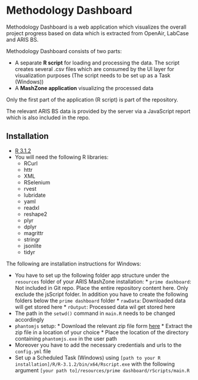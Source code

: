 # Methodology Dashboard

Methodology Dashboard is a web application which visualizes the overall project
progress based on data which is extracted from OpenAir, LabCase and ARIS BS.

Methodology Dashboard consists of two parts:

* A separate __R script__ for loading and processing the data. The script creates
several .csv files which are consumed by the UI layer for visualization purposes
(The script needs to be set up as a Task (Windows))
* A __MashZone application__ visualizing the processed data

Only the first part of the application (R script) is part of the repository.

The relevant ARIS BS data is provided by the server via a JavaScript report which is also included in the repo.

## Installation

* [R 3.1.2](http://www.r-project.org)
* You will need the following R libraries:
  * RCurl
  * httr
  * XML
  * RSelenium
  * rvest
  * lubridate
  * yaml
  * readxl
  * reshape2
  * plyr
  * dplyr
  * magrittr
  * stringr
  * jsonlite
  * tidyr

The following are installation instructions for Windows:

* You have to set up the following folder app structure under the `resources` folder
of your ARIS MashZone installation:
      * `prime dashboard`: Not included in Git repo. Place the entire repository content here. Only exclude the jsScript folder. In addition you have to create the following folders below the `prime dashboard` folder
      * `rawData`: Downloaded data will get stored here
      * `rOutput`: Processed data wil get stored here
* The path in the `setwd()` command in `main.R` needs to be changed accordingly
* `phantomjs` setup:
      * Download the relevant zip file form [here](http://phantomjs.org/download.html)
      * Extract the zip file in a location of your choice
      * Place the location of the directory containing `phantomjs.exe` in the user path
* Moreover you have to add the necessary credentials and urls to the `config.yml` file
* Set up a Scheduled Task (Windows) using `[path to your R installation]/R/R-3.1.2/bin/x64/Rscript.exe` with the following argument `[your path to]/resources/prime dashboard/rScripts/main.R` 